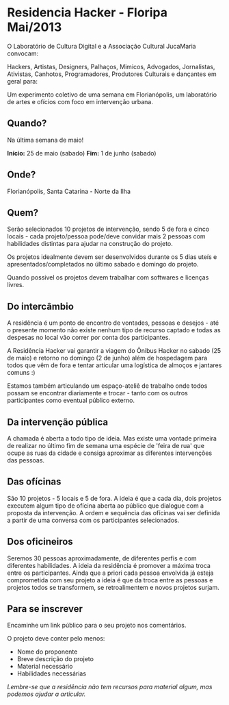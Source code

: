 # Residencia Hacker - Floripa Mai/2013

O Laboratório de Cultura Digital e a Associação Cultural JucaMaria convocam:

Hackers, Artistas, Designers, Palhaços, Mimicos, Advogados, Jornalistas, Ativistas, Canhotos, Programadores, Produtores Culturais e dançantes em geral para:

Um experimento coletivo de uma semana em Florianópolis, um laboratório de artes e ofícios com foco em intervenção urbana.

## Quando?

Na última semana de maio!

**Início:** 25 de maio (sabado)
**Fim:** 1 de junho (sabado)

## Onde?
Florianópolis, Santa Catarina - Norte da Ilha

## Quem?

Serão selecionados 10 projetos de intervenção, sendo 5 de fora e cinco locais - cada projeto/pessoa pode/deve convidar mais 2 pessoas com habilidades distintas para ajudar na construção do projeto.

Os projetos idealmente devem ser desenvolvidos durante os 5 dias uteís e apresentados/completados no último sabado e domingo do projeto.

Quando possivel os projetos devem trabalhar com softwares e licenças livres.

## Do intercâmbio

A residência é um ponto de encontro de vontades, pessoas e desejos - até o presente momento não existe nenhum tipo de recurso captado e todas as despesas no local vão correr por conta dos participantes.

A Residência Hacker vai garantir a viagem do Ônibus Hacker no sabado (25 de maio) e retorno no domingo (2 de junho) além de hospedagem para todos que vêm de fora e tentar articular uma logística de almoços e jantares comuns :)

Estamos também articulando um espaço-ateliê de trabalho onde todos possam se encontrar diariamente e trocar - tanto com os outros participantes como eventual público externo.

## Da intervenção pública

A chamada é aberta a todo tipo de ideia. Mas existe uma vontade primeira de realizar no último fim de semana uma espécie de 'feira de rua' que ocupe as ruas da cidade e consiga aproximar as diferentes intervenções das pessoas.

## Das ofícinas

São 10 projetos - 5 locais e 5 de fora. A ideia é que a cada dia, dois projetos executem algum tipo de ofícina aberta ao público que dialogue com a proposta da intervenção. A ordem e sequência das ofícinas vai ser definida a partir de uma conversa com os participantes selecionados.

## Dos oficineiros

Seremos 30 pessoas aproximadamente, de diferentes perfis e com diferentes habilidades. A ideia da residência é promover a máxima troca entre os participantes. Ainda que a priori cada pessoa envolvida já esteja comprometida com seu projeto a ideia é que da troca entre as pessoas e projetos todos se transformem, se retroalimentem e novos projetos surjam.

## Para se inscrever

Encaminhe um link público para o seu projeto nos comentários.

O projeto deve conter pelo menos:

* Nome do proponente
* Breve descrição do projeto
* Material necessário
* Habilidades necessárias

*Lembre-se que a residência não tem recursos para material algum, mas podemos ajudar a articular.*